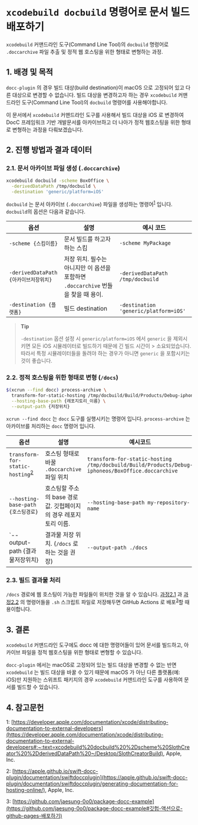 # `xcodebuild docbuild` 명령어로 문서 빌드 배포하기

`xcodebuild` 커맨드라인 도구(Command Line Tool)의 `docbuild` 명령어로 `.doccarchive` 파일 추출 및 정적 웹 호스팅을 위한 형태로 변형하는 과정.

## 1. 배경 및 목적

`docc-plugin` 의 경우 빌드 대상(build destination)이 macOS 으로 고정되어 있고 다른 대상으로 변경할 수 없습니다.
빌드 대상을 변경하고자 하는 경우 `xcodebuild` 커맨드라인 도구(Command Line Tool)의 `docbuild` 명령어를 사용해야합니다.

이 문서에서 `xcodebuild` 커맨드라인 도구를 사용해서 빌드 대상을 iOS 로 변경하여 DocC 프레임워크 기반 개발문서를 아카이브하고 더 나아가 정적 웹호스팅을 위한 형태로 변형하는 과정을 다뤄보겠습니다.

## 2. 진행 방법과 결과 데이터

### 2.1. 문서 아카이브 파일 생성 (`.doccarchive`)

```bash
xcodebuild docbuild -scheme BoxOffice \
  -derivedDataPath /tmp/docbuild \
  -destination 'generic/platform=iOS'
```
`docbuild` 는 문서 아카이브 (`.doccarchive`) 파일을 생성하는 명령어<sup>[1](#footnote_1)</sup> 입니다. `docbuild`의 옵션은 다음과 같습니다.

| 옵션 | 설명 | 예시 코드 |
| --- | --- | --- |
| `-scheme {스킴이름}` |  문서 빌드를 하고자하는 스킴 | `-scheme MyPackage` |
| `-derivedDataPath {아카이브저장위치}` | 저장 위치. 필수는 아니지만 이 옵션을 포함하면 `.doccarchive` 번들을 찾을 때 용이. | `-derivedDataPath /tmp/docbuild` |
| `-destination {플랫폼}` | 빌드 destination | `-destination 'generic/platform=iOS'` |

> **Tip**
>
> `-destination` 옵션 설정 시 `generic/platform=iOS` 에서 `generic` 을 제외시키면 모든 iOS 시뮬레이터로 빌드하기 때문에 긴 빌드 시간이 > 소요되었습니다.  따라서 특정 시뮬레이터들을 돌려야 하는 경우가 아니면 `generic` 을 포함시키는 것이 좋습니다.

### 2.2. 정적 호스팅을 위한 형태로 변형 (`/docs`)

```bash
$(xcrun --find docc) process-archive \
  transform-for-static-hosting /tmp/docbuild/Build/Products/Debug-iphoneos/{타겟이름}.doccarchive \
  --hosting-base-path {레포지토리_이름} \
  --output-path {저장위치}
```

`xcrun --find docc` 는 `docc` 도구를 실행시키는 명령어 입니다. `process-archive` 는 아카이브를 처리하는 `docc` 명령어 입니다.

| 옵션 | 설명 | 예시코드 |
| --- | --- | --- |
| `transform-for-static-hosting`<sup>[2](#footnote_2)</sup> | 호스팅 형태로 바꿀 `.doccarchive` 파일 위치 | `transform-for-static-hosting /tmp/docbuild/Build/Products/Debug-iphoneos/BoxOffice.doccarchive` |
| `--hosting-base-path {호스팅경로}` | 호스팅할 주소의 base 경로 값. 깃헙페이지의 경우 레포지토리 이름. | `--hosting-base-path my-repository-name` |
| `--output-path {결과물저장위치} | 결과물 저장 위치. (`/docs` 로 하는 것을 권장) | `--output-path ./docs` |

### 2.3. 빌드 결과물 처리

`/docs` 경로에 웹 호스팅이 가능한 파일들이 위치한 것을 알 수 있습니다. [과정2.1](#21-문서-아카이브-파일-생성-doccarchive) 과 [과정2.2](#22-정적-호스팅을-위한-형태로-변형-docs) 의 명령어들을 `.sh` 스크립트 파일로 저장해두면 GitHub Actions 로 배포<sup>[3](#footnote_3)</sup>할 때 용이합니다.

## 3. 결론

`xcodebuild` 커맨드라인 도구에도 docc 에 대한 명령어들이 있어 문서를 빌드하고, 아카이브 파일을 정적 웹호스팅을 위한 형태로 변형할 수 있습니다.

`docc-plugin` 에서는 macOS로 고정되어 있는 빌드 대상을 변경할 수 없는 반면 `xcodebuild` 는 빌드 대상을 바꿀 수 있기 때문에 macOS 가 아닌 다른 플랫폼(예: iOS)만 지원하는 스위프트 패키지의 경우 `xcodebuild` 커맨드라인 도구를 사용하여 문서를 빌드할 수 있습니다.


## 4. 참고문헌

<a name="footnote_1">1</a>: [https://developer.apple.com/documentation/xcode/distributing-documentation-to-external-developers](https://developer.apple.com/documentation/xcode/distributing-documentation-to-external-developers#:~:text=xcodebuild%20docbuild%20%2Dscheme%20SlothCreator%20%2DderivedDataPath%20~/Desktop/SlothCreatorBuild), Apple, Inc.

<a name="footnote_2">2</a>: [https://apple.github.io/swift-docc-plugin/documentation/swiftdoccplugin](https://apple.github.io/swift-docc-plugin/documentation/swiftdoccplugin/generating-documentation-for-hosting-online/), Apple, Inc.

<a name="footnote_3">3</a>: [https://github.com/jaesung-0o0/package-docc-example](https://github.com/jaesung-0o0/package-docc-example#깃헙-액션으로-github-pages-배포하기)
